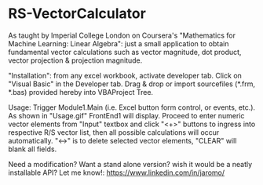# RS-VectorCalculator
As taught by Imperial College London on Coursera's "Mathematics for Machine Learning: Linear Algebra": just a small application to obtain fundamental vector calculations such as vector magnitude, dot product, vector projection &amp; projection magnitude.

"Installation": from any excel workbook, activate developer tab.  Click on "Visual Basic" in the Developer tab.  Drag & drop or import sourcefiles (*.frm, *.bas) provided hereby into VBAProject Tree.

Usage: Trigger Module1.Main (i.e. Excel button form control, or events, etc.).  As shown in "Usage.gif" FrontEnd1 will display.  Proceed to enter numeric vector elements from "Input" textbox and click "<+>" buttons to ingress into respective R/S vector list, then all possible calculations will occur automatically.  "<->" is to delete selected vector elements, "CLEAR" will blank all fields.

Need a modification? Want a stand alone version? wish it would be a neatly installable API? Let me know!: https://www.linkedin.com/in/jaromo/

